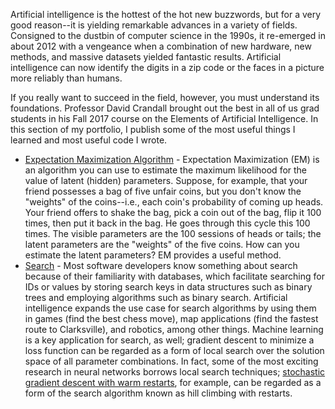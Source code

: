 Artificial intelligence is the hottest of the hot new buzzwords, but for a very good reason--it is yielding remarkable advances in a variety of fields. Consigned to the dustbin of computer science in the 1990s, it re-emerged in about 2012 with a vengeance when a combination of new hardware, new methods, and massive datasets yielded fantastic results. Artificial intelligence can now identify the digits in a zip code or the faces in a picture more reliably than humans. 

If you really want to succeed in the field, however, you must understand its foundations. Professor David Crandall brought out the best in all of us grad students in his Fall 2017 course on the Elements of Artificial Intelligence. In this section of my portfolio, I publish some of the most useful things I learned and most useful code I wrote.

+ [Expectation Maximization Algorithm](https://github.com/chrisfalter/DataScience/blob/master/AI/Expectation_Maximization.ipynb) - Expectation Maximization (EM) is an algorithm you can use to estimate the maximum likelihood for the value of latent (hidden) parameters. Suppose, for example, that your friend possesses a bag of five unfair coins, but you don't know the "weights" of the coins--i.e., each coin's probability of coming up heads. Your friend offers to shake the bag, pick a coin out of the bag, flip it 100 times, then put it back in the bag. He goes through this cycle this 100 times. The visible parameters are the 100 sessions of heads or tails; the latent parameters are the "weights" of the five coins. How can you estimate the latent parameters? EM provides a useful method.
+ [Search](https://github.com/chrisfalter/DataScience/tree/master/AI/Search) - Most software developers know something about search because of their familiarity with databases, which facilitate searching for IDs or values by storing search keys in data structures such as binary trees and employing algorithms such as binary search. Artificial intelligence expands the use case for search algorithms by using them in games (find the best chess move), map applications (find the fastest route to Clarksville), and robotics, among other things. Machine learning is a key application for search, as well; gradient descent to minimize a loss function can be regarded as a form of local search over the solution space of all parameter combinations. In fact, some of the most exciting research in neural networks borrows local search techniques; [stochastic gradient descent with warm restarts](https://arxiv.org/abs/1608.03983), for example, can be regarded as a form of the search algorithm known as hill climbing with restarts.
